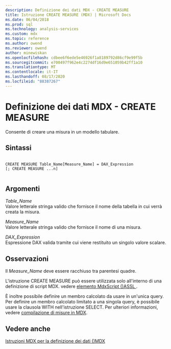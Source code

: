 ```yaml
---
description: Definizione dei dati MDX - CREATE MEASURE
title: Istruzione CREATE MEASURE (MDX) | Microsoft Docs
ms.date: 06/04/2018
ms.prod: sql
ms.technology: analysis-services
ms.custom: mdx
ms.topic: reference
ms.author: owend
ms.reviewer: owend
author: minewiskan
ms.openlocfilehash: cdbee6f6ede5e46926f1a8189792d86cf9e99f5b
ms.sourcegitcommit: e700497f962e4c2274df16d9e651059b42ff1a10
ms.translationtype: MT
ms.contentlocale: it-IT
ms.lasthandoff: 08/17/2020
ms.locfileid: "88387267"
---
```

# <a name="mdx-data-definition---create-measure"></a>Definizione dei dati MDX - CREATE MEASURE


  Consente di creare una misura in un modello tabulare.  
  
## <a name="syntax"></a>Sintassi  
  
```  
  
CREATE MEASURE Table_Name[Measure_Name] = DAX_Expression  
[; CREATE MEASURE ...n]  
  
```  
  
## <a name="arguments"></a>Argomenti  
 *Table_Name*  
 Valore letterale stringa valido che fornisce il nome della tabella in cui verrà creata la misura.  
  
 *Measure_Name*  
 Valore letterale stringa valido che fornisce il nome di una misura.  
  
 *DAX_Expression*  
 Espressione DAX valida tramite cui viene restituito un singolo valore scalare.  
  
## <a name="remarks"></a>Osservazioni  
 Il *Measure_Name*  deve essere racchiuso tra parentesi quadre.  
  
 L'istruzione CREATE MEASURE può essere utilizzata solo all'interno di una definizione di script MDX. vedere [elemento MdxScript &#40;&#41;ASSL ](https://docs.microsoft.com/analysis-services/assl/objects/mdxscript-element-assl?view=asallproducts-allversions).  
  
 È inoltre possibile definire un membro calcolato da usare in un'unica query. Per definire un membro calcolato limitato a una singola query, è possibile usare la clausola WITH nell'istruzione SELECT. Per ulteriori informazioni, vedere [compilazione di misure in MDX](https://docs.microsoft.com/analysis-services/multidimensional-models/mdx/mdx-building-measures).  
  
## <a name="see-also"></a>Vedere anche  
 [Istruzioni MDX per la definizione dei dati &#40;&#41;MDX ](../mdx/mdx-data-definition-statements-mdx.md)  
  
  
